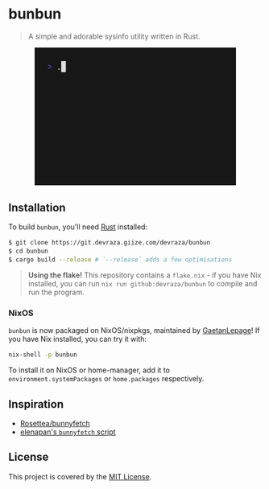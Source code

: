# bunbun
> A simple and adorable sysinfo utility written in Rust.

<p align="center">
  <img src="./demo/demo.gif" alt="bunbun demo" width="400"/>
</p>

## Installation
To build `bunbun`, you'll need [Rust](https://rust-lang.org) installed:
```bash
$ git clone https://git.devraza.giize.com/devraza/bunbun
$ cd bunbun
$ cargo build --release # `--release` adds a few optimisations
```

> **Using the flake!**
> This repository contains a `flake.nix` - if you have Nix installed, you can run `nix run github:devraza/bunbun` to compile and run the program.

### NixOS
`bunbun` is now packaged on NixOS/nixpkgs, maintained by [GaetanLepage](https://github.com/GaetanLepage)! If you have Nix installed, you can try it with:
```bash
nix-shell -p bunbun
```
To install it on NixOS or home-manager, add it to `environment.systemPackages` or `home.packages` respectively.

## Inspiration
- [Rosettea/bunnyfetch](https://github.com/Rosettea/bunnyfetch)
- [elenapan's `bunnyfetch` script](https://github.com/elenapan/dotfiles/blob/master/bin/bunnyfetch)

## License
This project is covered by the [MIT License](./LICENSE).
